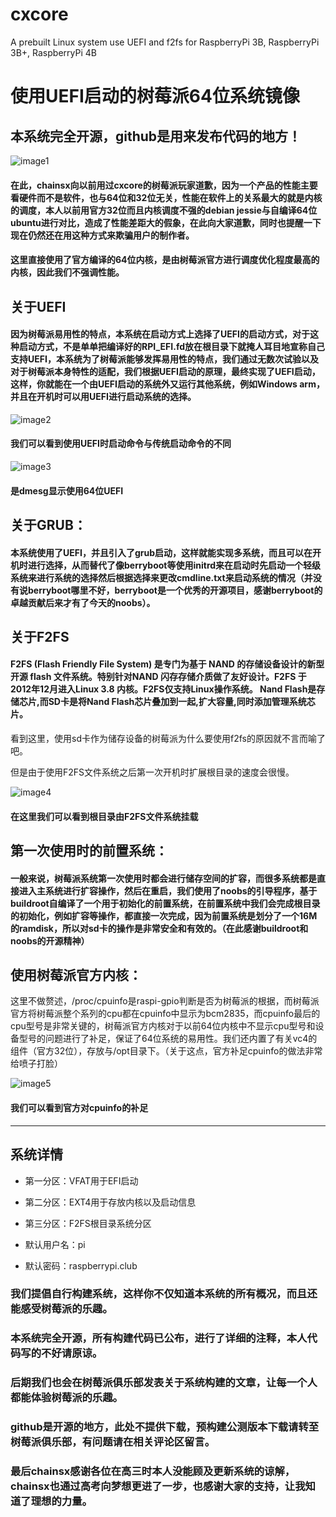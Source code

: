 # cxcore
A prebuilt Linux system use UEFI and f2fs for RaspberryPi 3B, RaspberryPi 3B+, RaspberryPi 4B

# 使用UEFI启动的树莓派64位系统镜像
## 本系统完全开源，github是用来发布代码的地方！

![image1](https://res.raspberrypi.club/wp-content/uploads/2020/01/%E6%89%B9%E6%B3%A8-2020-01-29-172141.png)

#### 在此，chainsx向以前用过cxcore的树莓派玩家道歉，因为一个产品的性能主要看硬件而不是软件，也与64位和32位无关，性能在软件上的关系最大的就是内核的调度，本人以前用官方32位而且内核调度不强的debian jessie与自编译64位ubuntu进行对比，造成了性能差距大的假象，在此向大家道歉，同时也提醒一下现在仍然还在用这种方式来欺骗用户的制作者。

#### 这里直接使用了官方编译的64位内核，是由树莓派官方进行调度优化程度最高的内核，因此我们不强调性能。

## 关于UEFI
#### 因为树莓派易用性的特点，本系统在启动方式上选择了UEFI的启动方式，对于这种启动方式，不是单单把编译好的RPI_EFI.fd放在根目录下就掩人耳目地宣称自己支持UEFI，本系统为了树莓派能够发挥易用性的特点，我们通过无数次试验以及对于树莓派本身特性的适配，我们根据UEFI启动的原理，最终实现了UEFI启动，这样，你就能在一个由UEFI启动的系统外又运行其他系统，例如Windows arm，并且在开机时可以用UEFI进行启动系统的选择。

![image2](https://res.raspberrypi.club/wp-content/uploads/2020/01/%E6%89%B9%E6%B3%A8-2020-01-29-164357.png)

#### 我们可以看到使用UEFI时启动命令与传统启动命令的不同

![image3](https://res.raspberrypi.club/wp-content/uploads/2020/02/IMG_20200203_210922.jpg)

#### 是dmesg显示使用64位UEFI

## 关于GRUB：

#### 本系统使用了UEFI，并且引入了grub启动，这样就能实现多系统，而且可以在开机时进行选择，从而替代了像berryboot等使用initrd来在启动时先启动一个轻级系统来进行系统的选择然后根据选择来更改cmdline.txt来启动系统的情况（并没有说berryboot哪里不好，berryboot是一个优秀的开源项目，感谢berryboot的卓越贡献后来才有了今天的noobs）。

## 关于F2FS

#### F2FS (Flash Friendly File System) 是专门为基于 NAND 的存储设备设计的新型开源 flash 文件系统。特别针对NAND 闪存存储介质做了友好设计。F2FS 于2012年12月进入Linux 3.8 内核。F2FS仅支持Linux操作系统。 Nand Flash是存储芯片,而SD卡是将Nand Flash芯片叠加到一起,扩大容量,同时添加管理系统芯片。

看到这里，使用sd卡作为储存设备的树莓派为什么要使用f2fs的原因就不言而喻了吧。

但是由于使用F2FS文件系统之后第一次开机时扩展根目录的速度会很慢。

![image4](https://res.raspberrypi.club/wp-content/uploads/2020/01/%E6%89%B9%E6%B3%A8-2020-01-29-165449.png)

#### 在这里我们可以看到根目录由F2FS文件系统挂载

## 第一次使用时的前置系统：

#### 一般来说，树莓派系统第一次使用时都会进行储存空间的扩容，而很多系统都是直接进入主系统进行扩容操作，然后在重启，我们使用了noobs的引导程序，基于buildroot自编译了一个用于初始化的前置系统，在前置系统中我们会完成根目录的初始化，例如扩容等操作，都直接一次完成，因为前置系统是划分了一个16M的ramdisk，所以对sd卡的操作是非常安全和有效的。（在此感谢buildroot和noobs的开源精神）

## 使用树莓派官方内核：

这里不做赘述，/proc/cpuinfo是raspi-gpio判断是否为树莓派的根据，而树莓派官方将树莓派整个系列的cpu都在cpuinfo中显示为bcm2835，而cpuinfo最后的cpu型号是非常关键的，树莓派官方内核对于以前64位内核中不显示cpu型号和设备型号的问题进行了补足，保证了64位系统的易用性。我们还内置了有关vc4的组件（官方32位），存放与/opt目录下。（关于这点，官方补足cpuinfo的做法非常给喷子打脸）

![image5](https://res.raspberrypi.club/wp-content/uploads/2020/01/%E6%89%B9%E6%B3%A8-2020-01-29-170517.png)

#### 我们可以看到官方对cpuinfo的补足

*******

## 系统详情

* 第一分区：VFAT用于EFI启动
* 第二分区：EXT4用于存放内核以及启动信息
* 第三分区：F2FS根目录系统分区

* 默认用户名：pi
* 默认密码：raspberrypi.club

### 我们提倡自行构建系统，这样你不仅知道本系统的所有概况，而且还能感受树莓派的乐趣。

### 本系统完全开源，所有构建代码已公布，进行了详细的注释，本人代码写的不好请原谅。

### 后期我们也会在树莓派俱乐部发表关于系统构建的文章，让每一个人都能体验树莓派的乐趣。

### github是开源的地方，此处不提供下载，预构建公测版本下载请转至树莓派俱乐部，有问题请在相关评论区留言。

### 最后chainsx感谢各位在高三时本人没能顾及更新系统的谅解，chainsx也通过高考向梦想更进了一步，也感谢大家的支持，让我知道了理想的力量。





